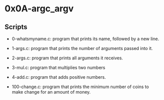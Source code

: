 # 0x0A-argc_argv

## Scripts

- 0-whatsmyname.c:
	program that prints its name, followed by a new line.

- 1-args.c:
	program that prints the number of arguments passed into it.

- 2-args.c:
	program that prints all arguments it receives.

- 3-mul.c:
	 program that multiplies two numbers

- 4-add.c:
	program that adds positive numbers.

- 100-change.c:
	program that prints the minimum number of coins to make change for an amount of money.
